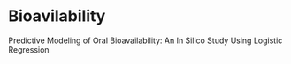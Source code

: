 # Bioavilability
Predictive Modeling of Oral Bioavailability: An  In Silico Study Using Logistic Regression

